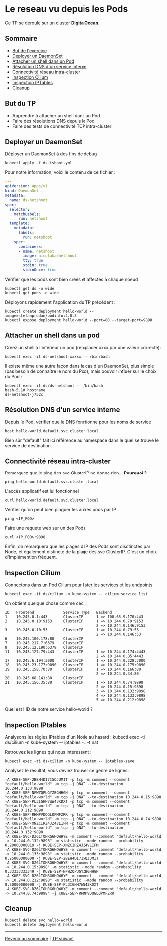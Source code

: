 # Le reseau vu depuis les Pods

Ce TP se déroule sur un cluster <ins>**DigitalOcean**<ins>.

## Sommaire
  * [But de l'exercice](#but-du-tp)
  * [Deployer un DaemonSet](#deployer-un-daemonset)
  * [Attacher un shell dans un Pod](#attacher-un-shell-dans-un-pod)
  * [Résolution DNS d'un service interne](#résolution-dns-dun-service-interne)
  * [Connectivité réseau intra-cluster](#connectivité-réseau-intra-cluster)
  * [Inspection Cilium](#inspection-cilium)
  * [Inspection IPTables](#inspection-iptables)
  * [Cleanup](#cleanup)


## But du TP
* Apprendre à attacher un shell dans un Pod
* Faire des résolutions DNS depuis le Pod
* Faire des tests de connectivité TCP intra-cluster

## Deployer un DaemonSet

Déployer un DaemonSet à des fins de debug
```shell
kubectl apply -f ds-tshoot.yml
```
Pour notre information, voici le contenu de ce fichier :
```yaml
---
apiVersion: apps/v1
kind: DaemonSet
metadata:
  name: ds-netshoot
spec:
  selector:
    matchLabels:
      run: netshoot
  template:
    metadata:
      labels:
        run: netshoot
    spec:
      containers:
      - name: netshoot
        image: nicolaka/netshoot
        tty: true
        stdin: true
        stdinOnce: true
```

Vérifier que les pods sont bien créés et affectés à chaque noeud
```shell
kubectl get ds -o wide
kubectl get pods -o wide
```

Déployons rapidement l'application du TP précédent :
```shell
kubectl create deployment hello-world --image=stefanprodan/podinfo:4.0.3
kubectl expose deployment hello-world --port=80 --target-port=9898
```

## Attacher un shell dans un pod

Creez un shell à l'intérieur un pod (remplacer xxxx par une valeur correcte):
```shell
kubectl exec -it ds-netshoot-xxxxx -- /bin/bash
```

Il existe même une autre façon dans le cas d'un DaemonSet, plus simple (pas besoin de connaître le nom du Pod), mais pouvoir influer sur le choix du Pod :

```shell
kubectl exec -it ds/ds-netshoot -- /bin/bash
bash-5.1# hostname
ds-netshoot-j752c
```

## Résolution DNS d'un service interne



Depuis le Pod, vérifier que le DNS fonctionne pour les noms de service
```shell
host hello-world.default.svc.cluster.local
```
Bien sûr "default" fait ici référence au namespace dans le quel se trouve le service de destination.

## Connectivité réseau intra-cluster

Remarquez que le ping des svc ClusterIP ne donne rien... **Pourquoi ?**
```shell
ping hello-world.default.svc.cluster.local
```
L'accès applicatif est lui fonctionnel
```shell
curl hello-world.default.svc.cluster.local
```

Vérifier qu'on peut bien pinguer les autres pods par IP :
```shell
ping <IP_POD>
```
Faire une requete web sur un des Pods
```shell
curl <IP_POD>:9898
```

Enfin, on remarquera que les plages d'IP des Pods sont disctinctes par Node, et également distincte de la plage des svc ClusterIP. C'est un choix d'implémention fréquent.

## Inspection Cilium

Connectons dans un Pod Cilium pour lister les services et les endpoints
```shell
kubectl exec -it ds/cilium -n kube-system -- cilium service list
```
On obtient quelque chose comme ceci :
```
ID   Frontend             Service Type   Backend                  
1    10.245.0.1:443       ClusterIP      1 => 100.65.9.170:443    
2    10.245.0.10:9153     ClusterIP      1 => 10.244.0.79:9153    
                                         2 => 10.244.0.146:9153   
3    10.245.0.10:53       ClusterIP      1 => 10.244.0.79:53      
                                         2 => 10.244.0.146:53     
6    10.245.100.178:80    ClusterIP                               
7    10.245.217.7:6379    ClusterIP                               
8    10.245.12.190:6379   ClusterIP                               
11   10.245.127.79:443    ClusterIP      1 => 10.244.0.174:4443   
                                         2 => 10.244.0.85:4443    
17   10.245.6.194:3000    ClusterIP      1 => 10.244.0.228:3000   
18   10.245.23.177:9090   ClusterIP      1 => 10.244.0.175:9090   
19   10.245.158.70:80     ClusterIP      1 => 10.244.0.166:80     
                                         2 => 10.244.0.34:80      
20   10.245.68.141:80     ClusterIP                               
21   10.245.156.35:80     ClusterIP      1 => 10.244.0.74:9898    
                                         2 => 10.244.0.15:9898    
                                         3 => 10.244.0.132:9898   
                                         4 => 10.244.0.133:9898   
                                         5 => 10.244.0.212:9898      
```

Quel est l'ID de notre service hello-world ?

## Inspection IPtables

Analysons les règles IPtables d'un Node au hasard :
kubectl exec -ti ds/cilium -n kube-system -- iptables -L -t nat 

Retrouvez les lignes qui nous intéressent :
```shell
kubectl exec -ti ds/cilium -n kube-system -- iptables-save
```

Analysez le résultat, vous deviez trouver ce genre de lignes:
```
-A KUBE-SEP-2BEH4DI7I5QJUMIT -p tcp -m comment --comment "default/hello-world" -m tcp -j DNAT --to-destination 10.244.0.133:9898
-A KUBE-SEP-NFWZQPUGYZBGHHGH -p tcp -m comment --comment "default/hello-world" -m tcp -j DNAT --to-destination 10.244.0.15:9898
-A KUBE-SEP-PL3IGHH7WW43KDXT -p tcp -m comment --comment "default/hello-world" -m tcp -j DNAT --to-destination 10.244.0.212:9898
-A KUBE-SEP-RHMPVDQGLQPMFZRR -p tcp -m comment --comment "default/hello-world" -m tcp -j DNAT --to-destination 10.244.0.74:9898
-A KUBE-SEP-XNZCIRZ4JZ4VLIFM -p tcp -m comment --comment "default/hello-world" -m tcp -j DNAT --to-destination 10.244.0.132:9898
-A KUBE-SVC-DZ6LTOHRG6HQWHYE -m comment --comment "default/hello-world -> 10.244.0.132:9898" -m statistic --mode random --probability 0.20000000019 -j KUBE-SEP-XNZCIRZ4JZ4VLIFM
-A KUBE-SVC-DZ6LTOHRG6HQWHYE -m comment --comment "default/hello-world -> 10.244.0.133:9898" -m statistic --mode random --probability 0.25000000000 -j KUBE-SEP-2BEH4DI7I5QJUMIT
-A KUBE-SVC-DZ6LTOHRG6HQWHYE -m comment --comment "default/hello-world -> 10.244.0.15:9898" -m statistic --mode random --probability 0.33333333349 -j KUBE-SEP-NFWZQPUGYZBGHHGH
-A KUBE-SVC-DZ6LTOHRG6HQWHYE -m comment --comment "default/hello-world -> 10.244.0.212:9898" -m statistic --mode random --probability 0.50000000000 -j KUBE-SEP-PL3IGHH7WW43KDXT
-A KUBE-SVC-DZ6LTOHRG6HQWHYE -m comment --comment "default/hello-world -> 10.244.0.74:9898" -j KUBE-SEP-RHMPVDQGLQPMFZRR
```

## Cleanup

```shell
kubectl delete svc hello-world
kubectl delete deployment hello-world
```

---

[Revenir au sommaire](../README.md) | [TP suivant](./TP04.md)
